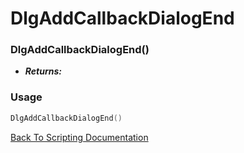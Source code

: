 # DlgAddCallbackDialogEnd

### DlgAddCallbackDialogEnd()
- ***Returns:*** 

### Usage

```Lua
DlgAddCallbackDialogEnd()
```


[Back To Scripting Documentation](../README.md)

